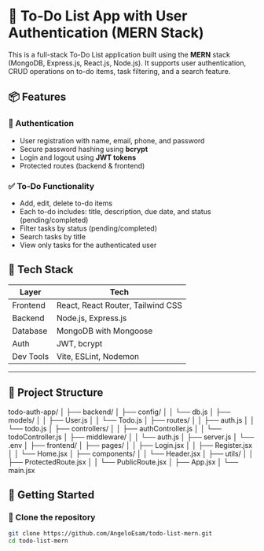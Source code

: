 # 📝 To-Do List App with User Authentication (MERN Stack)

This is a full-stack To-Do List application built using the **MERN** stack (MongoDB, Express.js, React.js, Node.js). It supports user authentication, CRUD operations on to-do items, task filtering, and a search feature.

## 📦 Features

### 🔐 Authentication
- User registration with name, email, phone, and password
- Secure password hashing using **bcrypt**
- Login and logout using **JWT tokens**
- Protected routes (backend & frontend)

### ✅ To-Do Functionality
- Add, edit, delete to-do items
- Each to-do includes: title, description, due date, and status (pending/completed)
- Filter tasks by status (pending/completed)
- Search tasks by title
- View only tasks for the authenticated user

## 🧰 Tech Stack

| Layer      | Tech                           |
|------------|--------------------------------|
| Frontend   | React, React Router, Tailwind CSS |
| Backend    | Node.js, Express.js            |
| Database   | MongoDB with Mongoose          |
| Auth       | JWT, bcrypt                    |
| Dev Tools  | Vite, ESLint, Nodemon          |

---

## 📂 Project Structure

todo-auth-app/
│
├── backend/
│   ├── config/
│   │   └── db.js
│   ├── models/
│   │   ├── User.js
│   │   └── Todo.js
│   ├── routes/
│   │   ├── auth.js
│   │   └── todo.js
│   ├── controllers/
│   │   ├── authController.js
│   │   └── todoController.js
│   ├── middleware/
│   │   └── auth.js
│   ├── server.js
│   └── .env
│
├── frontend/
│   ├── pages/
│   │   ├── Login.jsx
│   │   ├── Register.jsx
│   │   └── Home.jsx
│   ├── components/
│   │   └── Header.jsx
│   ├── utils/
│   │   ├── ProtectedRoute.jsx
│   │   └── PublicRoute.jsx
│   ├── App.jsx
│   └── main.jsx


## 🚀 Getting Started

### 📁 Clone the repository

```bash
git clone https://github.com/AngeloEsam/todo-list-mern.git
cd todo-list-mern
